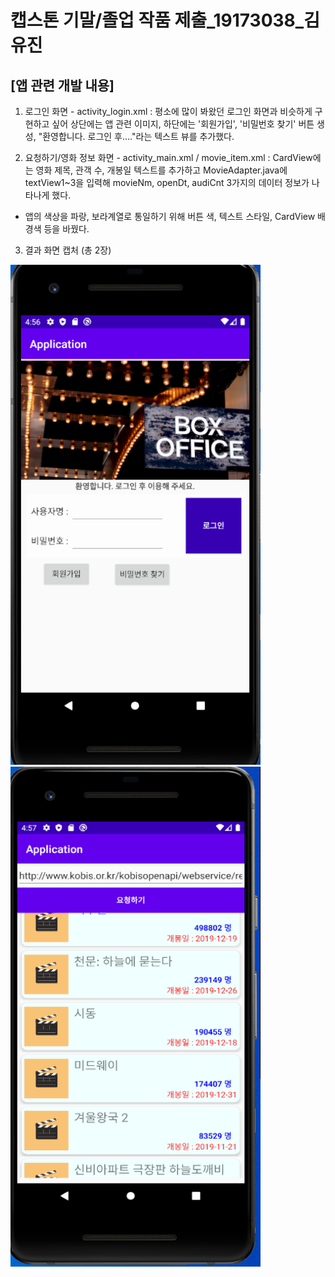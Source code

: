 # 캡스톤 기말/졸업 작품 제출_19173038_김유진

## [앱 관련 개발 내용]
1. 로그인 화면 - activity_login.xml : 평소에 많이 봐왔던 로그인 화면과 비슷하게 구현하고 싶어 상단에는 앱 관련 이미지, 하단에는 '회원가입', '비밀번호 찾기' 버튼 생성,
"환영합니다. 로그인 후...."라는 텍스트 뷰를 추가했다. 

2. 요청하기/영화 정보 화면 - activity_main.xml / movie_item.xml : CardView에는 영화 제목, 관객 수, 개봉일 텍스트를 추가하고 MovieAdapter.java에 textView1~3을 입력해
movieNm, openDt, audiCnt 3가지의 데이터 정보가 나타나게 했다.
 
 
- 앱의 색상을 파랑, 보라계열로 통일하기 위해 버튼 색, 텍스트 스타일, CardView 배경색 등을 바꿨다. 

3. 결과 화면 캡처 (총 2장)

<img width="400" height="800"  src="https://github.com/yujin211/Application/blob/master/app/%EB%A1%9C%EA%B7%B8%EC%9D%B8%ED%99%94%EB%A9%B4.PNG?raw=true.PNG" width=""></img>
<img width="400" height="800"  src="https://github.com/yujin211/Application/blob/master/app/%EC%98%81%ED%99%94%EC%A0%95%EB%B3%B4%ED%99%94%EB%A9%B4.PNG?raw=true.PNG" width=""></img>
